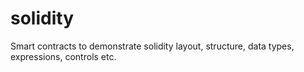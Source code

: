 # solidity

Smart contracts to demonstrate solidity layout, structure, data types, expressions, controls etc. 
